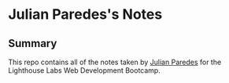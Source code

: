 # Julian Paredes's Notes

## Summary

This repo contains all of the notes taken by [Julian Paredes](https://github.com/jpared3s) for the Lighthouse Labs Web Development Bootcamp.
